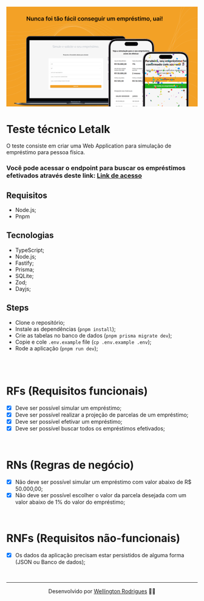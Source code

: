 ![Cover](./.github/cover.png)

# Teste técnico Letalk

O teste consiste em criar uma Web Application para simulação de empréstimo para pessoa física.

### Você pode acessar o endpoint para buscar os empréstimos efetivados através deste link: <a href="https://teste-tecnico-letalk-api.onrender.com/loans">Link de acesso</a>

## Requisitos

- Node.js;
- Pnpm

## Tecnologias

- TypeScript;
- Node.js;
- Fastify;
- Prisma;
- SQLite;
- Zod;
- Dayjs;

## Steps

- Clone o repositório;
- Instale as dependências (`pnpm install`);
- Crie as tabelas no banco de dados (`pnpm prisma migrate dev`);
- Copie e cole `.env.example` file (`cp .env.example .env`);
- Rode a aplicação (`pnpm run dev`);

<br/>
<br/>

# RFs (Requisitos funcionais)

- [x] Deve ser possível simular um empréstimo;
- [x] Deve ser possível realizar a projeção de parcelas de um empréstimo;
- [x] Deve ser possível efetivar um empréstimo;
- [x] Deve ser possível buscar todos os empréstimos efetivados;

<br/>

# RNs (Regras de negócio)

- [x] Não deve ser possível simular um empréstimo com valor abaixo de R$ 50.000,00;
- [x] Não deve ser possível escolher o valor da parcela desejada com um valor abaixo de 1% do valor do empréstimo;

<br/>

# RNFs (Requisitos não-funcionais)

- [x] Os dados da aplicação precisam estar persistidos de alguma forma (JSON ou Banco de dados);

</br>

---

<p align="center">Desenvolvido por <a href="https://www.linkedin.com/in/wellingtonrodriguesbr/" target="_blank">Wellington Rodrigues</a> ✌🏽</p>
